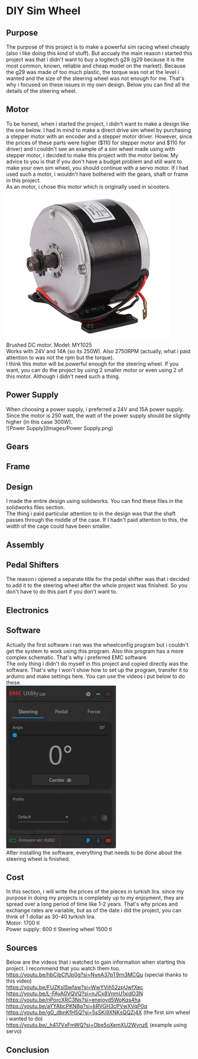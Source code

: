 # DIY Sim Wheel
## Purpose
The purpose of this project is to make a powerful sim racing wheel cheaply (also i like doing this kind of stuff). But accualy the main reason i started this project was that i didn't want to buy a logitech g29 (g29 because it is the most common, known, reliable and cheap model on the market). Because the g29 was made of too much plastic, the torque was not at the level i wanted and the size of the steering wheel was not enough for me. That's why i focused on these issues in my own design. Below you can find all the details of the steering wheel.
## Motor
To be honest, when i started the project, i didn't want to make a design like the one below. I had in mind to make a direct drive sim wheel by purchasing a stepper motor with an encoder and a stepper motor driver. However, since the prices of these parts were higher ($110 for stepper motor and $110 for driver) and i couldn't see an example of a sim wheel made using with stepper motor, i decided to make this project with the motor below. My advice to you is that if you don't have a budget problem and still want to make your own sim wheel, you should continue with a servo motor. If I had used such a motor, i wouldn't have bothered with the gears, shaft or frame in this project.  
As an motor, i chose this motor which is originally used in scooters.  
![Motor](Images/Motor.png)  
Brushed DC motor. Model: MY1025  
Works with 24V and 14A (so its 250W). Also 2750RPM (actually, what i paid attention to was not the rpm but the torque).  
I think this motor will be powerful enough for the steering wheel. If you want, you can do the project by using 2 smaller motor or even using 2 of this motor. Although i didn't need such a thing.
## Power Supply
When choosing a power supply, i preferred a 24V and 15A power supply. Since the motor is 250 watt, the watt of the power supply should be slightly higher (in this case 300W).  
![Power Supply](Images/Power Supply.png)  
## Gears

## Frame

## Design
I made the entire design using solidworks. You can find these files in the solidworks files section.  
The thing i paid particular attention to in the design was that the shaft passes through the middle of the case. If I hadn't paid attention to this, the width of the cage could have been smaller.
## Assembly

## Pedal Shifters
The reason i opened a separate title for the pedal shifter was that i decided to add it to the steering wheel after the whole project was finished. So you don't have to do this part if you don't want to.  
## Electronics

## Software
Actually the first software i ran was the wheelconfig program but i couldn't get the system to work using this program. Also this program has a more complex schematic. That's why i preferred EMC software.  
The only thing i didn't do myself in this project and copied directly was the software. That's why i won't show how to set up the program, transfer it to arduino and make settings here. You can use the videos i put below to do these.  
![EMC](Images/EMC.png)  
After installing the software, everything that needs to be done about the steering wheel is finished.  
## Cost
In this section, i will write the prices of the pieces in turkish lira. since my purpose in doing my projects is completely up to my enjoyment, they are spread over a long period of time like 1-2 years. That's why prices and exchange rates are variable, but as of the date i did the project, you can think of 1 dollar as 30-40 turkish lira.  
Motor: 1700 tl  
Power supply: 600 tl 
Steering wheel 1500 tl  
## Sources
Below are the videos that i watched to gain information when starting this project. I recommend that you watch them too.  
https://youtu.be/hbCjbCfUp0g?si=NynA37pT9rn3MCQu (special thanks to this video)  
https://youtu.be/FUZKslSwfaw?si=WwYVih52zpUwfXec  
https://youtu.be/L-FAyA0VQVQ?si=nJCx8VnmU1xidO3N  
https://youtu.be/nPorcXRC3Ns?si=enejoyd5WoKqs4ha  
https://youtu.be/aYYAbcPKN8g?si=kRVGH3cPVwXVqP0q  
https://youtu.be/gG_dbnKfH5Q?si=5sSKj9XNKsQQZj4X (the first sim wheel i wanted to do)  
https://youtu.be/_h417VxFmWQ?si=Obe5oXemXU2WvnzE (example using servo)  
## Conclusion
